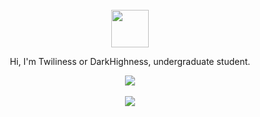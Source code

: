 <div align="center">
  <br>
  <a href="https://github.com/DarkHighness">
    <img width="60" height="60" src="https://avatars1.githubusercontent.com/u/10475770?s=60&v=4"/>
  </a>
  <p>
    Hi, I'm Twiliness or DarkHighness, undergraduate student.
  </p>
  <div>
    <a href="https://github.com/DarkHighness">
        <img src="https://github-readme-stats.vercel.app/api?username=DarkHighness&show_icons=true&theme=nord"/>
  </a>
  </div>
  <br>
  <div>
    <a href="https://github.com/DarkHighness">
        <img src="https://github-readme-stats.vercel.app/api/top-langs/?username=DarkHighness">
    </a>
  </div>
</div>

